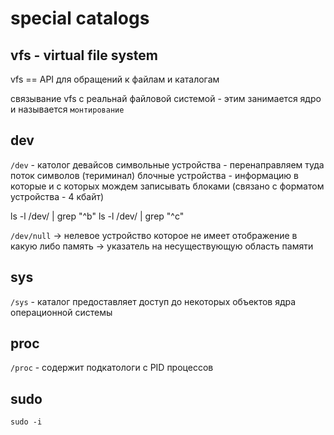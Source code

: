 # special catalogs

## vfs - virtual file system

vfs == API для обращений к файлам и каталогам

связывание vfs с реальнай файловой системой - этим занимается ядро и называется `монтирование`

## dev

`/dev` - католог девайсов
символьные устройства - перенаправляем туда поток символов (териминал)
блочные устройства - информацию в которые и с которых мождем записывать блоками (связано с форматом устройства - 4 кбайт)

ls -l /dev/ | grep "^b"
ls -l /dev/ | grep "^c"

`/dev/null` -> нелевое устройство которое не имеет отображение в какую либо память -> указатель на несуществующую область памяти

## sys

`/sys` - каталог предоставляет доступ до некоторых объектов ядра операционной системы

## proc

`/proc` - содержит подкатологи с PID процессов

## sudo

`sudo -i`
